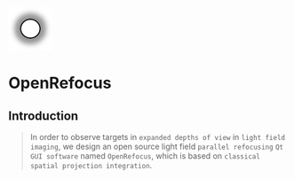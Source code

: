 ![](https://github.com/GuYuanjie/git-imgs/raw/master/OpenRefocus/ico.png)
# OpenRefocus
## Introduction
>In order to observe targets in `expanded depths of view` in `light field imaging`, we design an open source light field `parallel refocusing` `Qt GUI software` named `OpenRefocus`,   which is based on `classical spatial projection integration`.

